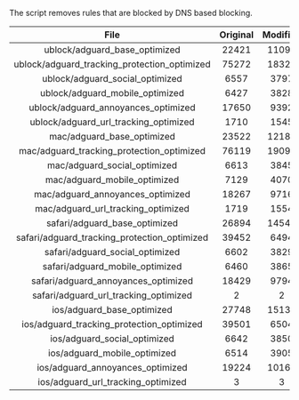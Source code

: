 The script removes rules that are blocked by DNS based blocking.


| File | Original | Modified |
|:----:|:-----:|:-----:|
| ublock/adguard_base_optimized | 22421 | 11092 |
| ublock/adguard_tracking_protection_optimized | 75272 | 18323 |
| ublock/adguard_social_optimized | 6557 | 3797 |
| ublock/adguard_mobile_optimized | 6427 | 3828 |
| ublock/adguard_annoyances_optimized | 17650 | 9392 |
| ublock/adguard_url_tracking_optimized | 1710 | 1545 |
| mac/adguard_base_optimized | 23522 | 12181 |
| mac/adguard_tracking_protection_optimized | 76119 | 19096 |
| mac/adguard_social_optimized | 6613 | 3845 |
| mac/adguard_mobile_optimized | 7129 | 4070 |
| mac/adguard_annoyances_optimized | 18267 | 9716 |
| mac/adguard_url_tracking_optimized | 1719 | 1554 |
| safari/adguard_base_optimized | 26894 | 14545 |
| safari/adguard_tracking_protection_optimized | 39452 | 6494 |
| safari/adguard_social_optimized | 6602 | 3829 |
| safari/adguard_mobile_optimized | 6460 | 3865 |
| safari/adguard_annoyances_optimized | 18429 | 9794 |
| safari/adguard_url_tracking_optimized | 2 | 2 |
| ios/adguard_base_optimized | 27748 | 15132 |
| ios/adguard_tracking_protection_optimized | 39501 | 6504 |
| ios/adguard_social_optimized | 6642 | 3850 |
| ios/adguard_mobile_optimized | 6514 | 3905 |
| ios/adguard_annoyances_optimized | 19224 | 10166 |
| ios/adguard_url_tracking_optimized | 3 | 3 |
